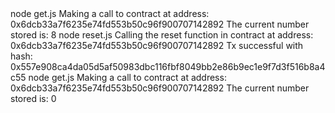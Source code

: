 <div id="termynal" data-termynal>
    <span data-ty="input">node get.js</span>
    <span data-ty>Making a call to contract at address: 0x6dcb33a7f6235e74fd553b50c96f900707142892</span>
    <span data-ty>The current number stored is: 8</span>
    <span data-ty="input">node reset.js</span>
    <span data-ty>Calling the reset function in contract at address: 0x6dcb33a7f6235e74fd553b50c96f900707142892</span>
    <span data-ty>Tx successful with hash: 0x557e908ca4da05d5af50983dbc116fbf8049bb2e86b9ec1e9f7d3f516b8a4c55</span>
    <span data-ty="input">node get.js</span>
    <span data-ty>Making a call to contract at address: 0x6dcb33a7f6235e74fd553b50c96f900707142892</span>
    <span data-ty>The current number stored is: 0</span>
</div>
